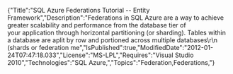 {"Title":"SQL Azure Federations Tutorial -- Entity Framework","Description":"Federations in SQL Azure are a way to achieve greater scalability and performance from the database tier of your application through horizontal partitioning (or sharding). Tables within a database are aplit by row and portioned across multiple databases\r\n (shards or federation me","IsPublished":true,"ModifiedDate":"2012-01-24T07:47:18.033","License":"MS-LPL","Requires":"Visual Studio 2010","Technologies":"SQL Azure,","Topics":"Federation,Federations,"}